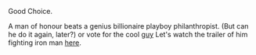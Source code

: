 Good Choice.

A man of honour beats a genius billionaire playboy philanthropist.
(But can he do it again, later?) or vote for the cool [guy](../ironman/ironman.md)
Let's watch the trailer of him fighting iron man [here](https://youtu.be/uVdV-lxRPFo).